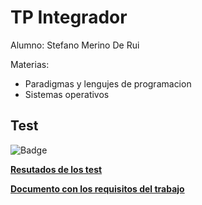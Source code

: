 # TP Integrador
Alumno: Stefano Merino De Rui

Materias: 
- Paradigmas y lengujes de programacion
- Sistemas operativos



## Test
![Badge](../reports/badge.svg)

**[Resutados de los test](https://billones142.github.io/Fulbo/target/my-reports/index.html)**

**[Documento con los requisitos del trabajo](AplicacionAFA.pdf)**
